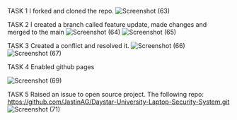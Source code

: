 TASK 1
I forked and cloned the repo.
 ![Screenshot (63)](https://github.com/GloriaChebe/House-renting-app-Flutter/assets/145842832/6293d021-2712-4f9c-8c21-490cc8e950d3)

TASK 2
I created a branch called feature update, made changes and merged to the main 
![Screenshot (64)](https://github.com/GloriaChebe/House-renting-app-Flutter/assets/145842832/c0fe9d09-c37a-4db4-ba2d-f911ea5e388e)
![Screenshot (65)](https://github.com/GloriaChebe/House-renting-app-Flutter/assets/145842832/a70d46ce-0998-43b8-bb77-14d9e8eb5a6f)


TASK 3
Created a conflict  and resolved it.
 ![Screenshot (66)](https://github.com/GloriaChebe/House-renting-app-Flutter/assets/145842832/951329a6-2ea8-4699-921d-ace2a8678340)
![Screenshot (67)](https://github.com/GloriaChebe/House-renting-app-Flutter/assets/145842832/d9ae9828-77fc-4c62-961d-0373f4a7feca)

 
TASK 4
Enabled github pages 

 ![Screenshot (69)](https://github.com/GloriaChebe/House-renting-app-Flutter/assets/145842832/fe574593-7fba-453d-a343-9888c1bdb60c)
 

TASK 5
Raised an issue to open source project. The following repo: https://github.com/JastinAG/Daystar-University-Laptop-Security-System.git
 ![Screenshot (71)](https://github.com/GloriaChebe/House-renting-app-Flutter/assets/145842832/761ecd1c-30d4-409d-be6c-f59740d8bb8a)

